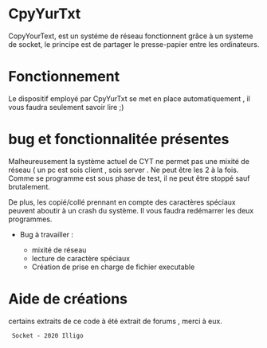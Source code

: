 # CpyYurTxt
CopyYourText, est un systéme de réseau fonctionnent grâce à un systeme de socket, le principe est de partager le presse-papier entre les ordinateurs. 

# Fonctionnement
Le dispositif employé par CpyYurTxt se met en place automatiquement , il vous faudra seulement savoir lire ;)

# bug et fonctionnalitée présentes
Malheureusement la système actuel de CYT ne permet pas une mixité de réseau ( un pc est sois client , sois server . Ne peut être les 2 à la fois.
Comme se programme est sous phase de test, il ne peut être stoppé sauf brutalement.

De plus, les copié/collé prennant en compte des caractères spéciaux peuvent aboutir à un crash du système. Il vous faudra redémarrer les deux programmes.
<ul>
  <li>Bug à travailler : </li>
  <ul><li> mixité de réseau</li>
    <li> lecture de caractère spéciaux</li>
    <li> Création de prise en charge de fichier executable</li>
  </ul>
</ul>
  
# Aide de créations
certains extraits de ce code à été extrait de forums , merci à eux.

<code> Socket - 2020  Illigo </code >



